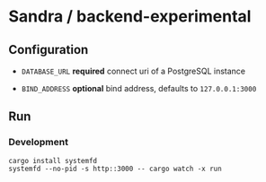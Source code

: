# Sandra / backend-experimental

## Configuration

- `DATABASE_URL` **required** connect uri of a PostgreSQL instance

- `BIND_ADDRESS` **optional** bind address, defaults to `127.0.0.1:3000`

## Run

### Development

```shell
cargo install systemfd
systemfd --no-pid -s http::3000 -- cargo watch -x run
```
